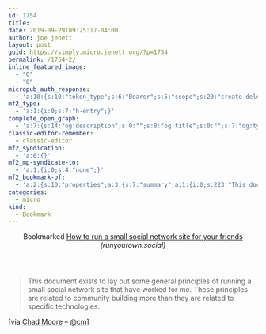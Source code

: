 ```yaml
---
id: 1754
title: 
date: 2019-09-29T09:25:17-04:00
author: joe jenett
layout: post
guid: https://simply.micro.jenett.org/?p=1754
permalink: /1754-2/
inline_featured_image:
  - "0"
  - "0"
micropub_auth_response:
  - 'a:10:{s:10:"token_type";s:6:"Bearer";s:5:"scope";s:20:"create delete update";s:2:"me";s:32:"https://simply.micro.jenett.org/";s:9:"issued_by";s:59:"https://simply.micro.jenett.org/wp-json/indieauth/1.0/token";s:9:"client_id";s:20:"https://omnibear.com";s:11:"client_name";s:8:"Omnibear";s:11:"client_icon";s:29:"https://omnibear.com/logo.svg";s:9:"issued_at";i:1568130348;s:4:"user";i:1;s:13:"last_accessed";i:1569763121;}'
mf2_type:
  - 'a:1:{i:0;s:7:"h-entry";}'
complete_open_graph:
  - 'a:7:{s:14:"og:description";s:0:"";s:8:"og:title";s:0:"";s:7:"og:type";s:0:"";s:12:"twitter:card";s:7:"summary";s:15:"twitter:creator";s:0:"";s:19:"twitter:description";s:0:"";s:8:"og:image";s:0:"";}'
classic-editor-remember:
  - classic-editor
mf2_syndication:
  - 'a:0:{}'
mf2_mp-syndicate-to:
  - 'a:1:{i:0;s:4:"none";}'
mf2_bookmark-of:
  - 'a:2:{s:10:"properties";a:3:{s:7:"summary";a:1:{i:0;s:223:"This document exists to lay out some general principles of running a small social network site that have worked for me. These principles are related to community building more than they are related to specific technologies.";}s:4:"name";a:1:{i:0;s:55:"How to run a small social network site for your friends";}s:3:"url";a:1:{i:0;s:26:"https://runyourown.social/";}}s:4:"type";s:4:"cite";}'
categories:
  - micro
kind:
  - Bookmark
---
```

<div class="entry-reaction"><section class="response u-bookmark-of h-cite"><header><span class="kind-display-text">Bookmarked</span> <a href="https://runyourown.social/" class="p-name u-url">How to run a small social network site for your friends</a> <em>(<span class="p-publication">runyourown.social</span>)</em></header>
<blockquote class="e-summary">This document exists to lay out some general principles of running a small social network site that have worked for me. These principles are related to community building more than they are related to specific technologies.</blockquote></section></div>
<div class="entry-content e-content" itemprop="description articleBody">
<p>[via <a href="https://blog.chadmoore.net/2019/09/28/i-came-across.html" title="">Chad Moore</a> – <a href="https://micro.blog/cm/5758579">@cm</a>]</p></div>